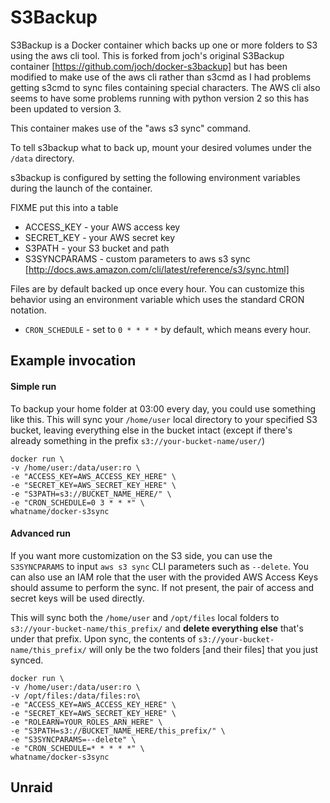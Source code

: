 # S3Backup

S3Backup is a Docker container which backs up one or more folders to S3 using
the aws cli tool. This is forked from joch's original S3Backup container
[https://github.com/joch/docker-s3backup] but has been modified to make use of the
aws cli rather than s3cmd as I had problems getting s3cmd to sync files containing
special characters. The AWS cli also seems to have some problems running with python
version 2 so this has been updated to version 3. 

This container makes use of the "aws s3 sync" command.

To tell s3backup what to back up, mount your desired volumes under the
`/data` directory.

s3backup is configured by setting the following environment variables during
the launch of the container.

FIXME put this into a table
- ACCESS_KEY - your AWS access key
- SECRET_KEY - your AWS secret key
- S3PATH - your S3 bucket and path
- S3SYNCPARAMS - custom parameters to aws s3 sync [http://docs.aws.amazon.com/cli/latest/reference/s3/sync.html]

Files are by default backed up once every hour. You can customize this behavior
using an environment variable which uses the standard CRON notation.

- `CRON_SCHEDULE` - set to `0 * * * *` by default, which means every hour.

## Example invocation

#### Simple run
To backup your home folder at 03:00 every day, you could use something like this. This will sync your `/home/user` local directory to your specified S3 bucket, leaving everything else in the bucket intact (except if there's already something in the prefix `s3://your-bucket-name/user/`)

```
docker run \
-v /home/user:/data/user:ro \
-e "ACCESS_KEY=AWS_ACCESS_KEY_HERE" \
-e "SECRET_KEY=AWS_SECRET_KEY_HERE" \
-e "S3PATH=s3://BUCKET_NAME_HERE/" \
-e "CRON_SCHEDULE=0 3 * * *" \
whatname/docker-s3sync
```

#### Advanced run
If you want more customization on the S3 side, you can use the `S3SYNCPARAMS` to input `aws s3 sync` CLI parameters such as `--delete`. You can also use an IAM role that the user with the provided AWS Access Keys should assume to perform the sync. If not present, the pair of access and secret keys will be used directly.

This will sync both the `/home/user` and `/opt/files` local folders to `s3://your-bucket-name/this_prefix/` and **delete everything else** that's under that prefix. Upon sync, the contents of `s3://your-bucket-name/this_prefix/` will only be the two folders [and their files] that you just synced.
```
docker run \
-v /home/user:/data/user:ro \
-v /opt/files:/data/files:ro\
-e "ACCESS_KEY=AWS_ACCESS_KEY_HERE" \
-e "SECRET_KEY=AWS_SECRET_KEY_HERE" \
-e "ROLEARN=YOUR_ROLES_ARN_HERE" \
-e "S3PATH=s3://BUCKET_NAME_HERE/this_prefix/" \
-e "S3SYNCPARAMS=--delete" \
-e "CRON_SCHEDULE=* * * * *" \
whatname/docker-s3sync
```

## Unraid
```

```
